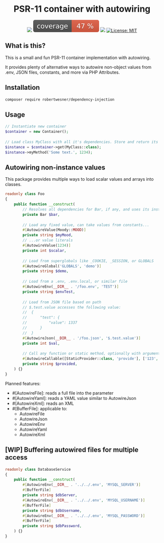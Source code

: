 <h1 align="center">
PSR-11 container with autowiring
</h1>

<div align="center">

![](https://github.com/RobertWesner/dependency-injection/actions/workflows/tests.yml/badge.svg)
![](https://raw.githubusercontent.com/RobertWesner/dependency-injection/image-data/coverage.svg)
![](https://img.shields.io/github/v/release/RobertWesner/dependency-injection)
[![License: MIT](https://img.shields.io/github/license/RobertWesner/dependency-injection)](../../raw/main/LICENSE.txt)

</div>

## What is this?

This is a small and fun PSR-11 container implementation with autowiring.

It provides plenty of alternative ways to autowire non-object values
from .env, JSON files, constants, and more via PHP Attributes.

## Installation

```bash
composer require robertwesner/dependency-injection
```

## Usage

```php
// Instantiate new container
$container = new Container();

// Load class MyClass with all it's dependencies. Store and return its instance.
$instance = $container->get(MyClass::class);
$instance->myMethod('Some text.', 1234);
```

## Autowiring non-instance values

This package provides multiple ways to load scalar values and arrays into classes.

```php
readonly class Foo
{
    public function __construct(
        // Resolves all dependencies for Bar, if any, and uses its instance
        private Bar $bar,
        
        // Load any fixed value, can take values from constants...
        #[AutowireValue(Moody::MOOD)]
        private string $myMood,
        // ...or value literals
        #[AutowireValue(1234)]
        private int $scalar,
        
        // Load from superglobals like _COOKIE, _SESSION, or GLOBALS
        #[AutowireGlobal('GLOBALS', 'demo')]
        private string $demo,
        
        // Load from a .env, .env.local, or similar file
        #[AutowireEnv(__DIR__ . '/foo.env', 'TEST')]
        private string $envTest,
        
        // Load from JSON file based on path
        // $.test.value accesses the following value:
        //  {
        //      "test": {
        //          "value": 1337
        //      }
        //  } 
        #[AutowireJson(__DIR__ . '/foo.json', '$.test.value')]
        private int $val,
        
        // Call any function or static method, optionally with arguments.
        #[AutowireCallable([StaticProvider::class, 'provide'], ['123', 'test'])]
        private string $provided,
    ) {}
}
```

Planned features:

- #[AutowireFile]: reads a full file into the parameter
- #[AutowireYaml]: reads a YAML value similar to AutowireJson
- #[AutowireXml]: reads an XML
- #[BufferFile]: applicable to:
  - AutowireFile
  - AutowireJson
  - AutowireEnv
  - AutowireYaml
  - AutowireXml

## [WIP] Buffering autowired files for multiple access

```php
readonly class DatabaseService
{
    public function __construct(
        #[AutowireEnv(__DIR__ . '../../.env', 'MYSQL_SERVER')]
        #[BufferFile]
        private string $dbServer,
        #[AutowireEnv(__DIR__ . '../../.env', 'MYSQL_USERNAME')]
        #[BufferFile]
        private string $dbUsername,
        #[AutowireEnv(__DIR__ . '../../.env', 'MYSQL_PASSWORD')]
        #[BufferFile]
        private string $dbPassword,
    ) {}
}
```
